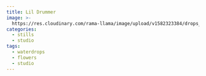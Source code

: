 ```yaml
---
title: Lil Drummer
image: >-
  https://res.cloudinary.com/rama-llama/image/upload/v1582323384/drops_and_flowers2_qxoe9p.jpg
categories:
  - stills
  - studio
tags:
  - waterdrops
  - flowers
  - studio
---
```


